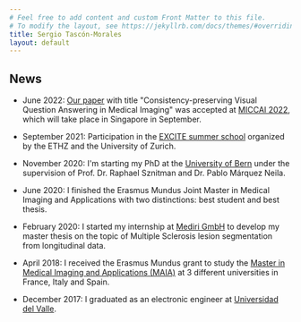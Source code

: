 ```yaml
---
# Feel free to add content and custom Front Matter to this file.
# To modify the layout, see https://jekyllrb.com/docs/themes/#overriding-theme-defaults
title: Sergio Tascón-Morales
layout: default
---
```


## News

- June 2022: [Our paper](https://arxiv.org/abs/2206.13296) with title "Consistency-preserving Visual Question Answering in Medical Imaging" was accepted at [MICCAI 2022](https://conferences.miccai.org/2022/en/), which will take place in Singapore in September.

- September 2021: Participation in the [EXCITE summer school](https://excite.ethz.ch/education/summer-school.html) organized by the ETHZ and the University of Zurich.

- November 2020: I'm starting my PhD at the [University of Bern](https://www.unibe.ch/index_eng.html) under the supervision of Prof. Dr. Raphael Sznitman and Dr. Pablo Márquez Neila.

- June 2020: I finished the Erasmus Mundus Joint Master in Medical Imaging and Applications with two distinctions: best student and best thesis.

- February 2020: I started my internship at [Mediri GmbH](https://mediri.com/en/medical-imaging-translating-research-into-application/) to develop my master thesis on the topic of Multiple Sclerosis lesion segmentation from longitudinal data.

- April 2018: I received the Erasmus Mundus grant to study the [Master in Medical Imaging and Applications (MAIA)](https://maiamaster.udg.edu) at 3 different universities in France, Italy and Spain.

- December 2017: I graduated as an electronic engineer at [Universidad del Valle](https://www.univalle.edu.co).

